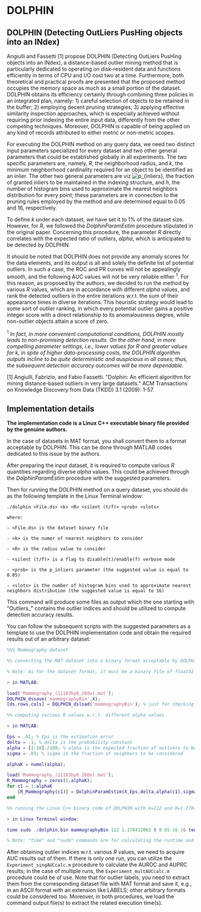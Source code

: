 # DOLPHIN

## DOLPHIN (Detecting OutLiers PusHing objects into an INdex)

Angiulli and Fassetti [1] propose DOLPHIN (Detecting OutLiers PusHing objects into an INdex), a distance-based outlier mining method that is particularly dedicated to operating on disk-resident data and functions efficiently in terms of CPU and I/O cost two at a time. Furthermore, both theoretical and practical proofs are presented that the proposed method occupies the memory space as much as a small portion of the dataset. DOLPHIN obtains its efficiency certainly through combining three policies in an integrated plan, namely: 1) careful selection of objects to be retained in the buffer; 2) employing decent pruning strategies; 3) applying effective similarity inspection approaches, which is especially achieved without requiring prior indexing the entire input data, differently from the other competing techniques. Moreover, DOLPHIN is capable of being applied on any kind of records attributed to either metric or non-metric scopes.

For executing the DOLPHIN method on any query data, we need two distinct input parameters specialized for every dataset and two other general parameters that could be established globally in all experiments. The two specific parameters are, namely, _R_, the neighborhood radius, and _k_, the minimum neighborhood cardinality required for an object to be identified as an inlier. The other two general parameters are viz <img src="https://latex.codecogs.com/svg.image?p_{inliers}" title="p_{inliers}" />, the fraction of granted inliers to be maintained in the indexing structure, and _h_, the number of histogram bins used to approximate the nearest neighbors distribution for every point; these parameters are in connection to the pruning rules employed by the method and are determined equal to 0.05 and 16, respectively.

To define _k_ under each dataset, we have set it to 1% of the dataset size. However, for _R_, we followed the _DolphinParamEstim_ procedure stipulated in the original paper. Concerning this procedure, the parameter _R_ directly correlates with the expected ratio of outliers, _alpha_, which is anticipated to be detected by DOLPHIN.

It should be noted that DOLPHIN does not provide any anomaly scores for the data elements, and its output is all and solely the definite list of potential outliers. In such a case, the ROC and PR curves will not be appealingly smooth, and the following AUC values will not be very reliable either <sup>1</sup>. For this reason, as proposed by the authors, we decided to run the method by various _R_ values, which are in accordance with different _alpha_ values, and rank the detected outliers in the entire iterations w.r.t. the sum of their appearance times in diverse iterations. This heuristic strategy would lead to some sort of outlier ranking, in which every potential outlier gains a positive integer score with a direct relationship to its anomalousness degree, while non-outlier objects attain a score of zero.

<sup>1</sup> *In fact, in more convenient computational conditions, DOLPHIN mostly leads to non-promising detection results. On the other hand, in more compelling parameter settings, i.e., lower values for _R_ and greater values for _k_, in spite of higher data-processing costs, the DOLPHIN algorithm outputs incline to be quite deterministic and auspicious in all cases; thus, the subsequent detection accuracy outcomes will be more dependable.*

[1] Angiulli, Fabrizio, and Fabio Fassetti. "Dolphin: An efficient algorithm for mining distance-based outliers in very large datasets." ACM Transactions on Knowledge Discovery from Data (TKDD) 3.1 (2009): 1-57.

## Implementation details

**The implementation code is a Linux C++ executable binary file provided by the genuine authors.**

In the case of datasets in MAT format, you shall convert them to a format acceptable by DOLPHIN. This can be done through MATLAB codes dedicated to this issue by the authors.

After preparing the input dataset, it is required to compute various _R_ quantities regarding diverse _alpha_ values. This could be achieved through the _DolphinParamEstim_ procedure with the suggested parameters.

Then for running the DOLPHIN method on a query dataset, you should do as the following template in the Linux Terminal window:

	./dolphin <File.ds> <k> <R> <silent (t/f)> <prob> <slots>

	where:

	- <File.ds> is the dataset binary file

	- <k> is the numer of nearest neigbhors to consider

	- <R> is the radius value to consider

	- <silent (t/f)> is a flag to disable(t)/enable(f) verbose mode

	- <prob> is the p_inliers parameter (the suggested value is equal to 0.05)

	- <slots> is the number of histogram bins used to approximate nearest neighbors distribution (the suggested value is equal to 16)

This command will produce some files as output which the one starting with "Outliers_" contains the outlier indices and should be utilized to compute detection accuracy results.

You can follow the subsequent scripts with the suggested parameters as a template to use the DOLPHIN implementation code and obtain the required results out of an arbitrary dataset:

```matlab
%%% Mammography dataset
```

```matlab
%% converting the MAT dataset into a binary format acceptable by DOLPHIN

% Note: As for the dataset format, it must be a binary file of float32 numbers containing data points in row major order (n*d*4 bytes, n=number of rows, d=number of columns). At the beginning of the file, a header is required (8 bytes), consisting of the number of columns (d) and rows (n), respectively, stored as two int32 numbers.

> in MATLAB:

load('Mammography_(11183by6_260o).mat');
DOLPHIN_dssave('mammographyBin',X);
[ds,rows,cols] = DOLPHIN_dsload('mammographyBin'); % just for checking the correctness of the output binary file
```

```matlab
%% computing various R values w.r.t. different alpha values

> in MATLAB:

Eps = .01; % Eps is the estimation error
delta = .1; % delta is the probability constant
alpha = [1:10]./100; % alpha is the expected fraction of outliers to be detected
sigma = .01; % sigma is the fraction of neighbors to be considered

alphaK = numel(alpha);

load('Mammography_(11183by6_260o).mat');
R_Mammography = zeros(1,alphaK);
for c1 = 1:alphaK
    [R_Mammography(c1)] = DolphinParamEstim(X,Eps,delta,alpha(c1),sigma);
end
```

```matlab
%% running the Linux C++ binary code of DOLPHIN with k=112 and R=1.170412063

> in Linux Terminal window:

time sudo ./dolphin.bin mammographyBin 112 1.170412063 t 0.05 16 |& tee output_mammography_k=112_r=1.170412063.txt

% Note: "time" and "sudo" commands are for calculating the runtime and giving administrative privileges to the command. "|& tee" is for controlling the command output. "output_mammography_k=112_r=1.170412063.txt" file will contain the command output, including the runtime.
```

After obtaining outlier indices w.r.t. various _R_ values, we need to acquire AUC results out of them. If there is only one run, you can utilize the `Experiment_singAUCcalc.m` procedure to calculate the AUROC and AUPRC results; in the case of multiple runs, the `Experiment_multAUCcalc.m` procedure could be of use. Note that for outlier labels, you need to extract them from the corresponding dataset file with MAT format and save it, e.g., in an ASCII format with an extension like LABELS; other arbitrary formats could be considered too. Moreover, in both procedures, we load the command output file(s) to extract the related execution time(s).
